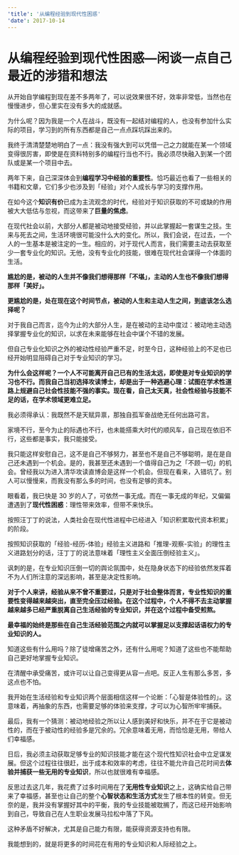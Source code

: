 ```yaml
---
'title': '从编程经验到现代性困惑'
'date': 2017-10-14
---
```

# 从编程经验到现代性困惑—闲谈一点自己最近的涉猎和想法

从开始自学编程到现在差不多两年了，可以说效果很不好，效率非常低，当然也在慢慢进步，但心里实在没有多大的成就感。

为什么呢？因为我是一个人在战斗，既没有一起结对编程的人，也没有参加什么实际的项目，学习到的所有东西都是自己一点点踩坑踩出来的。

我终于清清楚楚地明白了一点：我没有强大到可以凭借一己之力就能在某一个领域变得很厉害，即使是在资料特别多的编程行当也不行。我必须尽快融入到某一个团队或是某一个项目中去。

两年下来，自己深深体会到**编程学习中经验的重要性**。恰巧最近也看了一些相关的书籍和文章，它们多少也涉及到「经验」对个人成长与学习的支撑作用。

在如今这个**知识有价**已成为主流观念的时代，经验对于知识获取的不可或缺的作用被大大低估与忽视，而这带来了**巨量的焦虑**。

在现代社会以前，大部分人都是被动地接受经验，并以此掌握起一套谋生之技。生来与死去之间，生活环境很可能没什么大的变化。所以，我们会说，在过去，一个人的一生基本是被注定的一生。相应的，对于现代人而言，我们需要主动去获取至少一套专业化的知识。无他，没有专业化的技能，很难在现代社会谋得一个体面的生活。

**尴尬的是，被动的人生并不像我们想得那样「不堪」，主动的人生也不像我们想得那样「美好」。**

**更尴尬的是，处在现在这个时间节点，被动的人生和主动人生之间，到底该怎么选择呢？**

对于我自己而言，迄今为止的大部分人生，是在被动的主动中度过：被动地主动选择掌握专业化的知识，以求在未来能够在社会中谋个不错的发展。

但自己专业化知识之外的被动性经验严重不足，时至今日，这种经验上的不足也已经开始明显阻碍自己对于专业知识的学习。

**为什么会这样呢？一个人不可能离开自己已有的生活太远，即使是对专业知识的学习也不行。而我自己当初选择攻读博士，却是出于一种逃避心理：试图在学术性道路上规避自己社会性技能不强的事实。现在看，自己太天真，社会性经验与技能不足的话，在学术领域更难立足。**

我必须得承认：我既然不是天赋异禀，那独自孤军奋战绝无任何出路可言。

家境不行，至今为止的际遇也不行，也未能搭乘大时代的顺风车，自己现在依旧不行，这些都是事实，我只能接受。

我只能这样安慰自己，这不是自己不够努力，甚至也不是自己不够聪明，是在是自己还未遇到一个机会。是的，我甚至还未遇到一个值得自己为之「不顾一切」的机会。曾经我以为进入清华攻读直博会是这样一个机会。但现在看来，入错坑了。别人可以慢慢来，而我没有那么多的时间，也没有足够的资本。

眼看着，我已快是 30 岁的人了，可依然一事无成。而在一事无成的年纪，又偏偏遭遇到了**现代性困惑**：理性带来效率，但带不来快乐。

按照汪丁丁的说法，人类社会在现代性进程中已经进入「知识积累取代资本积累」的阶段。

按照知识获取的「经验-经历-体验」经验主义进路和「推理-观察-实验」的理性主义进路划分的话，汪丁丁的说法意味着「理性主义全面压倒经验主义」。

讽刺的是，在专业知识压倒一切的舆论氛围中，处在隐身状态下的经验依然发挥着不为人们所注意的深远影响，甚至是决定性影响。

**对于个人来讲，经验从来不曾不重要过，只是对于社会整体而言，专业性知识的重要性变得越来越突出，直至完全压过经验。在这个过程中，个人不得不去主动掌握越来越多已经严重脱离自己生活经验的专业知识，并在这个过程中备受煎熬。**

**最幸福的始终是那些在自己生活经验范围之内就可以掌握足以支撑起话语权力的专业知识的人。**

知道这些有什么用吗？除了徒增痛苦之外，还有什么用呢？知道了这些也不能帮助自己更好地掌握专业知识。

在清醒中承受痛苦，或许可以让自己变得更从容一点吧。反正人生有那么多苦，多这点也不怕。

我开始在生活经验和专业知识两个层面相信这样一个论断：「心智是体验性的」。这意味着，再抽象的东西，也需要足够的体验来支撑，才可以为心智所牢牢捕获。

最后，我有一个猜测：被动地经验之所以让人感到美好和快乐，并不在于它是被动性的，而在于被动性的经验多是冗余的。冗余意味着无用，而恰恰是无用，带给人们幸福感。

日后，我必须主动获取足够专业的知识技能才能在这个现代性知识社会中立足谋发展。但这个过程往往很赶，出于成本和效率的考虑，往往不能允许自己花时间去**体验并捕获一些无用的专业知识**，所以也就很难有幸福感。

反思过去这几年，我花费了过多时间用在了**无用性专业知识**之上，这确实给自己带来了幸福感，甚至也让自己的整个**心智状态和生活方式**发生了根本性的转变。但无奈的是，我并没有掌握好其中的平衡，我的专业技能被耽搁了，而这已经开始影响到自己，导致自己在人生职业发展马拉松中落了下风。

这种矛盾不好解决，尤其是自己能力有限，能获得资源支持也有限。

我能想到的，就是将更多的时间花在有用的专业知识和人际经验之上。
